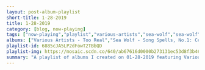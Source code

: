 ```yaml
---
layout: post-album-playlist
short-title: 1-28-2019
title: 1-28-2019
category: [blog, now-playing]
tags: ["now-playing","playlist","various-artists","sea-wolf","sea-wolf","new-edition"]
albums: ["Various Artists - Too Real","Sea Wolf - Song Spells, No.1: Cedarsmoke","Sea Wolf - Leaves in the River","New Edition - New Edition"]
playlist-id: 6885cJA5LP2dFowT2TBbQD
playlist-img: https://mosaic.scdn.co/640/ab67616d0000b273131ec53d8f3b46d3fb245b9dab67616d0000b2733e3c34aa825ac373cc811ee9ab67616d0000b2734a53fad32813802c94bc0667ab67616d0000b273a265f42bbc76b462500ffc67
summary: "A playlist of albums I created on 01-28-2019 featuring Various Artists, Sea Wolf, Sea Wolf, and New Edition"
---
```

